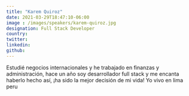 ```yaml
---
title: "Karem Quiroz"
date: 2021-03-29T18:47:10-06:00
image : /images/speakers/karem-quiroz.jpg
designation: Full Stack Developer
country: 
twitter: 
linkedin: 
github: 
---
```


Estudié negocios internacionales y he trabajado en finanzas y administración, hace un año soy desarrollador full stack y me encanta haberlo hecho así, ¡ha sido la mejor decisión de mi vida! Yo vivo en lima peru
